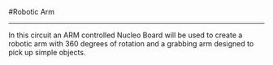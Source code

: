 #Robotic Arm
_________________________________________________________________________
In this circuit an ARM controlled Nucleo Board will be used to create a robotic arm with 360 degrees of rotation and a grabbing arm designed to pick up simple objects.
